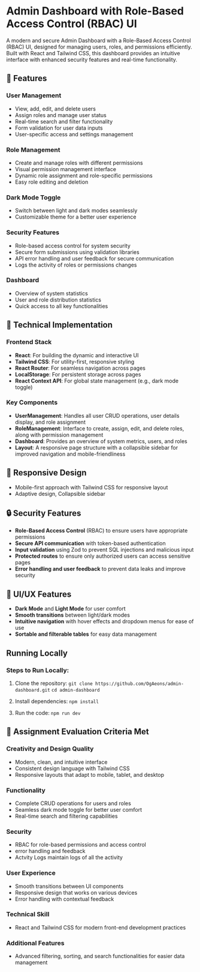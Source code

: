 # Admin Dashboard with Role-Based Access Control (RBAC) UI

A modern and secure Admin Dashboard with a Role-Based Access Control (RBAC) UI, designed for managing users, roles, and permissions efficiently. Built with React and Tailwind CSS, this dashboard provides an intuitive interface with enhanced security features and real-time functionality.

## 🌟 Features

### User Management
- View, add, edit, and delete users
- Assign roles and manage user status
- Real-time search and filter functionality
- Form validation for user data inputs
- User-specific access and settings management

### Role Management
- Create and manage roles with different permissions
- Visual permission management interface
- Dynamic role assignment and role-specific permissions
- Easy role editing and deletion

### Dark Mode Toggle
- Switch between light and dark modes seamlessly
- Customizable theme for a better user experience

### Security Features
- Role-based access control for system security
- Secure form submissions using validation libraries
- API error handling and user feedback for secure communication
- Logs the activity of roles or permissions changes

### Dashboard
- Overview of system statistics
- User and role distribution statistics
- Quick access to all key functionalities

## 🚀 Technical Implementation

### Frontend Stack
- **React**: For building the dynamic and interactive UI
- **Tailwind CSS**: For utility-first, responsive styling
- **React Router**: For seamless navigation across pages
- **LocalStorage**: For persistent storage across pages
- **React Context API**: For global state management (e.g., dark mode toggle)

### Key Components
- **UserManagement**: Handles all user CRUD operations, user details display, and role assignment
- **RoleManagement**: Interface to create, assign, edit, and delete roles, along with permission management
- **Dashboard**: Provides an overview of system metrics, users, and roles
- **Layout**: A responsive page structure with a collapsible sidebar for improved navigation and mobile-friendliness

## 📱 Responsive Design
- Mobile-first approach with Tailwind CSS for responsive layout
- Adaptive design, Collapsible sidebar 

## 🔒 Security Features
- **Role-Based Access Control** (RBAC) to ensure users have appropriate permissions
- **Secure API communication** with token-based authentication
- **Input validation** using Zod to prevent SQL injections and malicious input
- **Protected routes** to ensure only authorized users can access sensitive pages
- **Error handling and user feedback** to prevent data leaks and improve security

## 🎨 UI/UX Features
- **Dark Mode** and **Light Mode** for user comfort
- **Smooth transitions** between light/dark modes
- **Intuitive navigation** with hover effects and dropdown menus for ease of use
- **Sortable and filterable tables** for easy data management

## Running Locally

### Steps to Run Locally:
1. Clone the repository:
   `git clone https://github.com/OgAeons/admin-dashboard.git`
   `cd admin-dashboard`

2. Install dependencies:
   `npm install`

3. Run the code:
   `npm run dev`


## 📝 Assignment Evaluation Criteria Met

### Creativity and Design Quality
- Modern, clean, and intuitive interface
- Consistent design language with Tailwind CSS
- Responsive layouts that adapt to mobile, tablet, and desktop

### Functionality
- Complete CRUD operations for users and roles
- Seamless dark mode toggle for better user comfort
- Real-time search and filtering capabilities
  
### Security
- RBAC for role-based permissions and access control
- error handling and feedback
- Actvity Logs maintain logs of all the activity
  
### User Experience
- Smooth transitions between UI components
- Responsive design that works on various devices
- Error handling with contextual feedback
  
### Technical Skill
- React and Tailwind CSS for modern front-end development practices

### Additional Features
- Advanced filtering, sorting, and search functionalities for easier data management



